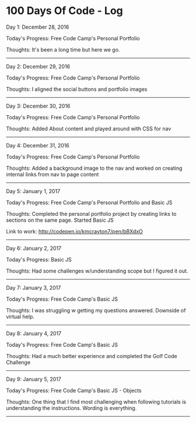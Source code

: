 # 100 Days Of Code - Log

Day 1: December 28, 2016

Today's Progress: Free Code Camp's Personal Portfolio

Thoughts: It's been a long time but here we go.

------------------------------------------------------------------------------------------------------------------------------------------
Day 2: December 29, 2016

Today's Progress: Free Code Camp's Personal Portfolio

Thoughts: I aligned the social buttons and portfolio images

------------------------------------------------------------------------------------------------------------------------------------------

Day 3: December 30, 2016

Today's Progress: Free Code Camp's Personal Portfolio

Thoughts: Added About content and played around with CSS for nav

------------------------------------------------------------------------------------------------------------------------------------------

Day 4: December 31, 2016

Today's Progress: Free Code Camp's Personal Portfolio

Thoughts: Added a background image to the nav and worked on creating internal links from nav to page content

------------------------------------------------------------------------------------------------------------------------------------------

Day 5: January 1, 2017

Today's Progress: Free Code Camp's Personal Portfolio and Basic JS

Thoughts: Completed the personal portfolio project by creating links to sections on the same page. Started Basic JS

Link to work: http://codepen.io/kmcrayton7/pen/bBXdxO

------------------------------------------------------------------------------------------------------------------------------------------

Day 6: January 2, 2017

Today's Progress: Basic JS

Thoughts: Had some challenges w/understanding scope but I figured it out.

------------------------------------------------------------------------------------------------------------------------------------------

Day 7: January 3, 2017

Today's Progress: Free Code Camp's Basic JS

Thoughts: I was struggling w getting my questions answered. Downside of virtual help.

------------------------------------------------------------------------------------------------------------------------------------------

Day 8: January 4, 2017

Today's Progress: Free Code Camp's Basic JS

Thoughts: Had a much better experience and completed the Golf Code Challenge

------------------------------------------------------------------------------------------------------------------------------------------

Day 9: January 5, 2017

Today's Progress: Free Code Camp's Basic JS - Objects

Thoughts: One thing that I find most challenging when following tutorials is understanding the instructions. Wording is everything.  

------------------------------------------------------------------------------------------------------------------------------------------

